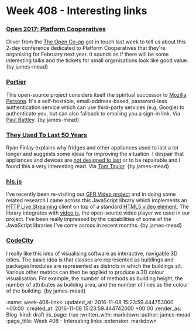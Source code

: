 Week 408 - Interesting links
============================

### [Open 2017: Platform Cooperatives](https://2017.open.coop/)

Oliver from the [The Open Co-op](https://open.coop/) got in touch last week to tell us about this 2-day conference dedicated to Platform Cooperatives that they're organising for February next year. It sounds as if there will be some interesting talks and the tickets for small organisations look like good value. {by james-mead}

### [Portier](https://portier.github.io/)

This open-source project considers itself the spiritual successor to [Mozilla Persona](https://login.persona.org/). It's a self-hostable, email-address-based, password-less authentication service which can use third-party services (e.g. Google) to authenticate you, but can also fallback to emailing you a sign-in link. Via [Paul Battley](http://po-ru.com/). {by james-mead}

### [They Used To Last 50 Years](http://recraigslist.com/2015/10/they-used-to-last-50-years/)

Ryan Finlay explains why fridges and other appliances used to last a lot longer and suggests some ideas for improving the situation. I despair that appliances and devices are [not designed to last](https://en.wikipedia.org/wiki/Planned_obsolescence) or to be repairable and I found this a very interesting read. Via [Tom Taylor](https://tomtaylor.co.uk/). {by james-mead}

### [hls.js](https://github.com/dailymotion/hls.js)

I've recently been re-visiting our [GFR Video project](/gfr-video) and in doing some related research I came across this JavaScript library which implements an [HTTP Live Streaming](http://en.wikipedia.org/wiki/HTTP_Live_Streaming) client on top of a standard [HTML5 video element](https://www.html5rocks.com/en/tutorials/video/basics/). The library integrates with [video.js](http://videojs.com/), the open-source video player we used in our project. I've been really impressed by the capabilities of some of the JavaScript libraries I've come across in recent months. {by james-mead}

### [CodeCity](https://wettel.github.io/codecity.html)

I really like this idea of visualising software as interactive, navigable 3D cities. The basic idea is that classes are represented as buildings and packages/modules are represented as districts in which the buildings sit. Various other metrics can then be applied to produce a 3D colour visualisation. For example, the number of methods as building height, the number of attributes as building area, and the number of lines as the colour of the building. {by james-mead}

:name: week-408-links
:updated_at: 2016-11-08 15:23:59.444753000 +00:00
:created_at: 2016-11-08 15:23:59.444742000 +00:00
:render_as: Blog
:kind: draft
:is_page: true
:written_with: markdown
:author: james-mead
:page_title: Week 408 - Interesting links
:extension: markdown
